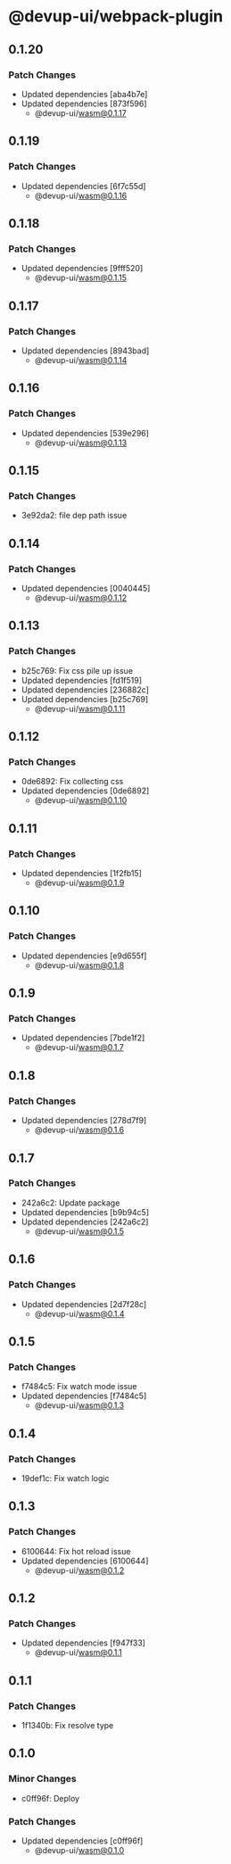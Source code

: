 # @devup-ui/webpack-plugin

## 0.1.20

### Patch Changes

- Updated dependencies [aba4b7e]
- Updated dependencies [873f596]
  - @devup-ui/wasm@0.1.17

## 0.1.19

### Patch Changes

- Updated dependencies [6f7c55d]
  - @devup-ui/wasm@0.1.16

## 0.1.18

### Patch Changes

- Updated dependencies [9fff520]
  - @devup-ui/wasm@0.1.15

## 0.1.17

### Patch Changes

- Updated dependencies [8943bad]
  - @devup-ui/wasm@0.1.14

## 0.1.16

### Patch Changes

- Updated dependencies [539e296]
  - @devup-ui/wasm@0.1.13

## 0.1.15

### Patch Changes

- 3e92da2: file dep path issue

## 0.1.14

### Patch Changes

- Updated dependencies [0040445]
  - @devup-ui/wasm@0.1.12

## 0.1.13

### Patch Changes

- b25c769: Fix css pile up issue
- Updated dependencies [fd1f519]
- Updated dependencies [236882c]
- Updated dependencies [b25c769]
  - @devup-ui/wasm@0.1.11

## 0.1.12

### Patch Changes

- 0de6892: Fix collecting css
- Updated dependencies [0de6892]
  - @devup-ui/wasm@0.1.10

## 0.1.11

### Patch Changes

- Updated dependencies [1f2fb15]
  - @devup-ui/wasm@0.1.9

## 0.1.10

### Patch Changes

- Updated dependencies [e9d655f]
  - @devup-ui/wasm@0.1.8

## 0.1.9

### Patch Changes

- Updated dependencies [7bde1f2]
  - @devup-ui/wasm@0.1.7

## 0.1.8

### Patch Changes

- Updated dependencies [278d7f9]
  - @devup-ui/wasm@0.1.6

## 0.1.7

### Patch Changes

- 242a6c2: Update package
- Updated dependencies [b9b94c5]
- Updated dependencies [242a6c2]
  - @devup-ui/wasm@0.1.5

## 0.1.6

### Patch Changes

- Updated dependencies [2d7f28c]
  - @devup-ui/wasm@0.1.4

## 0.1.5

### Patch Changes

- f7484c5: Fix watch mode issue
- Updated dependencies [f7484c5]
  - @devup-ui/wasm@0.1.3

## 0.1.4

### Patch Changes

- 19def1c: Fix watch logic

## 0.1.3

### Patch Changes

- 6100644: Fix hot reload issue
- Updated dependencies [6100644]
  - @devup-ui/wasm@0.1.2

## 0.1.2

### Patch Changes

- Updated dependencies [f947f33]
  - @devup-ui/wasm@0.1.1

## 0.1.1

### Patch Changes

- 1f1340b: Fix resolve type

## 0.1.0

### Minor Changes

- c0ff96f: Deploy

### Patch Changes

- Updated dependencies [c0ff96f]
  - @devup-ui/wasm@0.1.0
